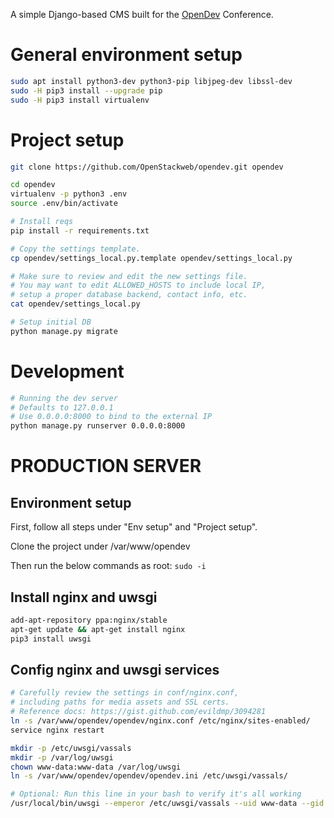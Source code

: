 A simple Django-based CMS built for the [OpenDev](http://www.opendevconf.com/) Conference.


# General environment setup
```bash
sudo apt install python3-dev python3-pip libjpeg-dev libssl-dev
sudo -H pip3 install --upgrade pip
sudo -H pip3 install virtualenv
```

# Project setup

```bash
git clone https://github.com/OpenStackweb/opendev.git opendev

cd opendev
virtualenv -p python3 .env
source .env/bin/activate

# Install reqs
pip install -r requirements.txt 

# Copy the settings template.
cp opendev/settings_local.py.template opendev/settings_local.py

# Make sure to review and edit the new settings file.
# You may want to edit ALLOWED_HOSTS to include local IP,
# setup a proper database backend, contact info, etc.
cat opendev/settings_local.py

# Setup initial DB
python manage.py migrate
```


# Development

```bash
# Running the dev server
# Defaults to 127.0.0.1
# Use 0.0.0.0:8000 to bind to the external IP
python manage.py runserver 0.0.0.0:8000
```


# PRODUCTION SERVER  

## Environment setup

First, follow all steps under "Env setup" and "Project setup". 

Clone the project under /var/www/opendev

Then run the below commands as root: `sudo -i`

## Install nginx and uwsgi
```bash
add-apt-repository ppa:nginx/stable
apt-get update && apt-get install nginx
pip3 install uwsgi
```

## Config nginx and uwsgi services

```bash 
# Carefully review the settings in conf/nginx.conf,
# including paths for media assets and SSL certs.
# Reference docs: https://gist.github.com/evildmp/3094281
ln -s /var/www/opendev/opendev/nginx.conf /etc/nginx/sites-enabled/
service nginx restart

mkdir -p /etc/uwsgi/vassals
mkdir -p /var/log/uwsgi
chown www-data:www-data /var/log/uwsgi
ln -s /var/www/opendev/opendev/opendev.ini /etc/uwsgi/vassals/

# Optional: Run this line in your bash to verify it's all working
/usr/local/bin/uwsgi --emperor /etc/uwsgi/vassals --uid www-data --gid www-data --master

```
